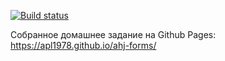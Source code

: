 [![Build status](https://ci.appveyor.com/api/projects/status/3jg8lo58qwt7qyqt?svg=true)](https://ci.appveyor.com/project/apl1978/ahj-forms)

Собранное домашнее задание на Github Pages: https://apl1978.github.io/ahj-forms/